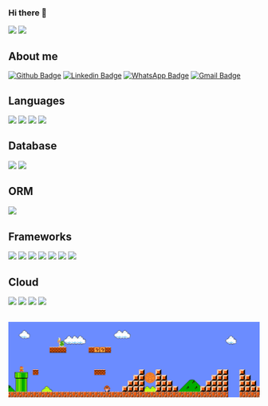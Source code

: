 ### Hi there 👋

<div>
  <img src="https://github-readme-stats.vercel.app/api?username=yianzaratin&show_icons=true&theme=midnight-purple">
  <img src="https://github-readme-stats.vercel.app/api/top-langs/?username=yianzaratin&layout=compact&theme=midnight-purple">
  
</div>


## About me
[![Github Badge](https://img.shields.io/badge/-Github-000?style=flat-square&logo=Github&logoColor=white&link=https://github.com/yianzaratin)](https://github.com/yianzaratin) [![Linkedin Badge](https://img.shields.io/badge/-LinkedIn-blue?style=flat-square&logo=Linkedin&logoColor=white&link=https://www.linkedin.com/in/xyianx/)](https://www.linkedin.com/in/xyianx/) [![WhatsApp Badge](https://img.shields.io/badge/WhatsApp-25D366?style=flat-square&logo=whatsapp&logoColor=white&link=https://wa.me/+5563984780808)](https://wa.me/+5563984780808) [![Gmail Badge](	https://img.shields.io/badge/Gmail-D14836?style=flat-square&logo=gmail&logoColor=white&link=mailto:xyianx@gmail.com)](mailto:xyianx@gmail.com)

## Languages
<img height="20" src="https://img.shields.io/badge/HTML5-E34F26?style=for-the-badge&logo=html5&logoColor=white"> <img height="20" src="https://img.shields.io/badge/CSS3-1572B6?style=for-the-badge&logo=css3&logoColor=white"> <img height="20" src="https://img.shields.io/badge/JavaScript-323330?style=for-the-badge&logo=javascript&logoColor=F7DF1E"> <img height="20" src="https://img.shields.io/badge/TypeScript-007ACC?style=for-the-badge&logo=typescript&logoColor=white">

## Database
<img height="20" src="https://img.shields.io/badge/PostgreSQL-316192?style=for-the-badge&logo=postgresql&logoColor=white"> <img height="20" src="https://img.shields.io/badge/MongoDB-4EA94B?style=for-the-badge&logo=mongodb&logoColor=white">

## ORM
<img height="20" src="https://img.shields.io/badge/Sequelize-52B0E7?style=for-the-badge&logo=Sequelize&logoColor=white">

## Frameworks
<img height="20" src="https://img.shields.io/badge/Node.js-339933?style=for-the-badge&logo=nodedotjs&logoColor=white"> <img height="20" src="https://img.shields.io/badge/npm-CB3837?style=for-the-badge&logo=npm&logoColor=white"> <img height="20" src="https://img.shields.io/badge/Yarn-2C8EBB?style=for-the-badge&logo=yarn&logoColor=white">
<img height="20" src="https://img.shields.io/badge/Socket.io-010101?&style=for-the-badge&logo=Socket.io&logoColor=white"> <img height="20" src="https://img.shields.io/badge/React-20232A?style=for-the-badge&logo=react&logoColor=61DAFB"> <img height="20" src="https://img.shields.io/badge/Postman-FF6C37?style=for-the-badge&logo=Postman&logoColor=white">
<img height="20" src="https://img.shields.io/badge/Cypress-17202C?style=for-the-badge&logo=cypress&logoColor=white">

## Cloud
<img height="20" src="https://img.shields.io/badge/microsoft%20azure-0089D6?style=for-the-badge&logo=microsoft-azure&logoColor=white"> <img height="20" src="https://img.shields.io/badge/Heroku-430098?style=for-the-badge&logo=heroku&logoColor=white"> <img height="20" src="https://img.shields.io/badge/Netlify-00C7B7?style=for-the-badge&logo=netlify&logoColor=white">
<img height="20" src="https://img.shields.io/badge/Postman-FF6C37?style=for-the-badge&logo=Postman&logoColor=white">


<br>
<img src="https://github.com/yianzaratin/yianzaratin/blob/main/Assets/Mario_Gameplay.gif" alt="Mario Game" width="980">
<br>

<!--
**yianzaratin/yianzaratin** is a ✨ _special_ ✨ repository because its `README.md` (this file) appears on your GitHub profile.

Here are some ideas to get you started:

- 🔭 I’m currently working on ...
- 🌱 I’m currently learning ...
- 👯 I’m looking to collaborate on ...
- 🤔 I’m looking for help with ...
- 💬 Ask me about ...
- 📫 How to reach me: ...
- 😄 Pronouns: ...
- ⚡ Fun fact: ...
-->
